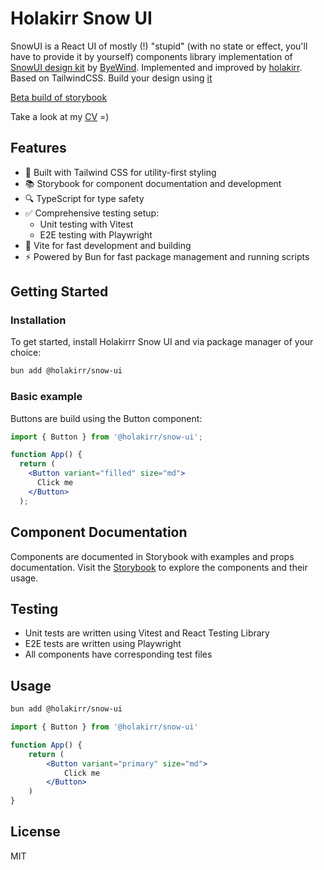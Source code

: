 # Holakirr Snow UI

SnowUI is a React UI of mostly (!) "stupid" (with no state or effect, you'll have to provide it by yourself) components library implementation of [SnowUI design kit](https://snowui.byewind.com) by [ByeWind](https://byewind.com/). Implemented and improved by [holakirr](https://github.com/holakirr). Based on TailwindCSS.
Build your design using [it](https://www.figma.com/community/file/1301134685302006646)

[Beta build of storybook](https://snow-ui.holakirr.com)

Take a look at my [CV](https://holakirr.com) =)

## Features

- 🎨 Built with Tailwind CSS for utility-first styling
- 📚 Storybook for component documentation and development
- 🔍 TypeScript for type safety
- ✅ Comprehensive testing setup:
  - Unit testing with Vitest
  - E2E testing with Playwright
- 🚀 Vite for fast development and building
- ⚡️ Powered by Bun for fast package management and running scripts

## Getting Started

### Installation

To get started, install Holakirrr Snow UI and via package manager of your choice:

```bash
bun add @holakirr/snow-ui
```

### Basic example

Buttons are build using the Button component:

```jsx
import { Button } from '@holakirr/snow-ui';

function App() {
  return (
    <Button variant="filled" size="md">
      Click me
    </Button>
  );
```

## Component Documentation

Components are documented in Storybook with examples and props documentation. Visit the [Storybook](https://snow-ui.holakirr.com) to explore the components and their usage.

## Testing

- Unit tests are written using Vitest and React Testing Library
- E2E tests are written using Playwright
- All components have corresponding test files

## Usage

```bash
bun add @holakirr/snow-ui
```

```jsx
import { Button } from '@holakirr/snow-ui'

function App() {
	return (
		<Button variant="primary" size="md">
			Click me
		</Button>
	)
}
```

## License

MIT
